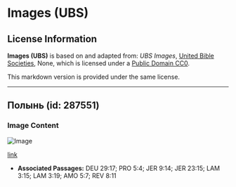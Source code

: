 # Images (UBS)

## License Information

**Images (UBS)** is based on and adapted from: _UBS Images_, [United Bible Societies](https://unitedbiblesocieties.org/), None, which is licensed under a [Public Domain CC0](https://creativecommons.org/public-domain/cc0/).

This markdown version is provided under the same license.



--------------------------------

## Полынь (id: 287551)

### Image Content

![Image](https://cdn.aquifer.bible/aquifer-content/resources/Media/WEB-0923_wormwood.jpg)

[link](https://cdn.aquifer.bible/aquifer-content/resources/Media/WEB-0923_wormwood.jpg)

* **Associated Passages:** DEU 29:17; PRO 5:4; JER 9:14; JER 23:15; LAM 3:15; LAM 3:19; AMO 5:7; REV 8:11

